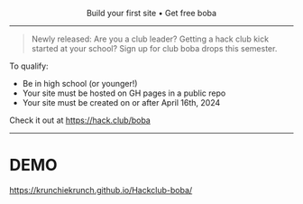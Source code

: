 <p align="center">
  <span>Build your first site</span><span> • </span><span>Get free boba</span>
</p>
<hr />

> Newly released: Are you a club leader? Getting a hack club kick started at your school? Sign up for club boba drops this semester.

To qualify:

- Be in high school (or younger!)
- Your site must be hosted on GH pages in a public repo
- Your site must be created on or after April 16th, 2024

Check it out at https://hack.club/boba

<hr>

# DEMO

https://krunchiekrunch.github.io/Hackclub-boba/
